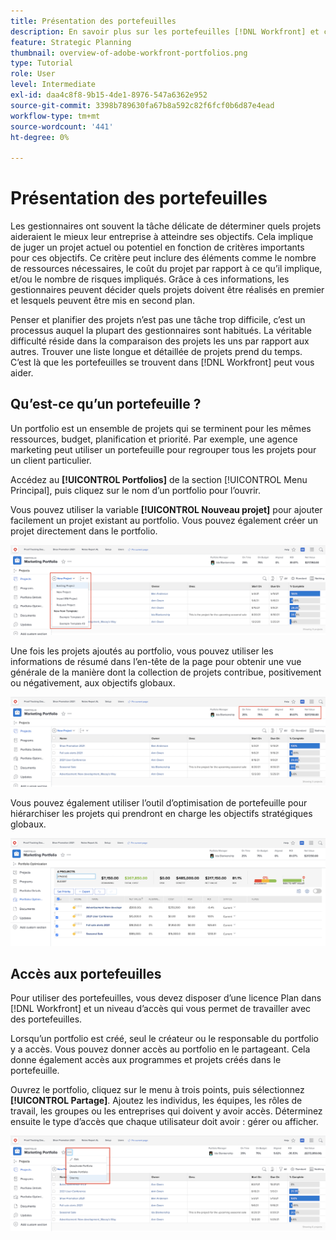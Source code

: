```yaml
---
title: Présentation des portefeuilles
description: En savoir plus sur les portefeuilles [!DNL Workfront] et comment ils peuvent vous aider à hiérarchiser les projets et à comparer les projets les uns par rapport aux autres.
feature: Strategic Planning
thumbnail: overview-of-adobe-workfront-portfolios.png
type: Tutorial
role: User
level: Intermediate
exl-id: daa4c8f8-9b15-4de1-8976-547a6362e952
source-git-commit: 3398b789630fa67b8a592c82f6fcf0b6d87e4ead
workflow-type: tm+mt
source-wordcount: '441'
ht-degree: 0%

---
```


# Présentation des portefeuilles

Les gestionnaires ont souvent la tâche délicate de déterminer quels projets aideraient le mieux leur entreprise à atteindre ses objectifs. Cela implique de juger un projet actuel ou potentiel en fonction de critères importants pour ces objectifs. Ce critère peut inclure des éléments comme le nombre de ressources nécessaires, le coût du projet par rapport à ce qu’il implique, et/ou le nombre de risques impliqués. Grâce à ces informations, les gestionnaires peuvent décider quels projets doivent être réalisés en premier et lesquels peuvent être mis en second plan.

Penser et planifier des projets n’est pas une tâche trop difficile, c’est un processus auquel la plupart des gestionnaires sont habitués. La véritable difficulté réside dans la comparaison des projets les uns par rapport aux autres. Trouver une liste longue et détaillée de projets prend du temps. C’est là que les portefeuilles se trouvent dans [!DNL  Workfront] peut vous aider.

## Qu’est-ce qu’un portefeuille ?

Un portfolio est un ensemble de projets qui se terminent pour les mêmes ressources, budget, planification et priorité. Par exemple, une agence marketing peut utiliser un portefeuille pour regrouper tous les projets pour un client particulier.

Accédez au **[!UICONTROL Portfolios]** de la section [!UICONTROL Menu Principal], puis cliquez sur le nom d’un portfolio pour l’ouvrir.

Vous pouvez utiliser la variable **[!UICONTROL Nouveau projet]** pour ajouter facilement un projet existant au portfolio. Vous pouvez également créer un projet directement dans le portfolio.

![Image du menu déroulant pour la [!UICONTROL Nouveau projet] button](assets/01-portfolio-management3.png)

Une fois les projets ajoutés au portfolio, vous pouvez utiliser les informations de résumé dans l’en-tête de la page pour obtenir une vue générale de la manière dont la collection de projets contribue, positivement ou négativement, aux objectifs globaux.

![Une image des informations récapitulatives du portfolio dans l’en-tête de page](assets/02-portfolio-management1.png)

Vous pouvez également utiliser l’outil d’optimisation de portefeuille pour hiérarchiser les projets qui prendront en charge les objectifs stratégiques globaux.

![Image de hiérarchisation des projets dans un portfolio](assets/03-portfolio-management2.png)

## Accès aux portefeuilles

Pour utiliser des portefeuilles, vous devez disposer d’une licence Plan dans [!DNL Workfront] et un niveau d’accès qui vous permet de travailler avec des portefeuilles.

Lorsqu’un portfolio est créé, seul le créateur ou le responsable du portfolio y a accès. Vous pouvez donner accès au portfolio en le partageant. Cela donne également accès aux programmes et projets créés dans le portefeuille.

Ouvrez le portfolio, cliquez sur le menu à trois points, puis sélectionnez **[!UICONTROL Partage]**. Ajoutez les individus, les équipes, les rôles de travail, les groupes ou les entreprises qui doivent y avoir accès. Déterminez ensuite le type d’accès que chaque utilisateur doit avoir : gérer ou afficher.

![Une image de la fonction [!UICONTROL Partage] dans une [!DNL Workfront] portfolio](assets/04-portfolio-management11.png)

<!--
Pro-tips graphic
If a user can’t access a specific portfolio, make sure it’s shared with them. The Workfront access level determines that a user can access portfolios in general, but sharing makes sure they can see specific portfolios. 
-->

<!--
Learn more graphic and links to documentation articles
* Portfolio overview   
* Create a portfolio 
* Create and manage portfolios 
* Navigate within a portfolio 
* Share a portfolio   
-->
